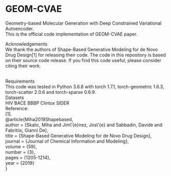 # GEOM-CVAE

Geometry-based Molecular Generation with Deep Constrained Variational Autoencoder. <br>
This is the official code implementation of GEOM-CVAE paper. 

Acknowledgements <br>
We thank the authors of Shape-Based Generative Modeling for de Novo Drug Design[1] for releasing their code. The code in this repository is based on their source code release. If you find this code useful, please consider citing their work.

<br>
Requirements <br>
This code was tested in Python 3.6.8 with torch 1.7.1, torch-geometric 1.6.3, torch-scatter 2.0.6 and torch-sparse 0.6.9.

<br>
Datasets <br>
HIV
BACE
BBBP
Clintox
SIDER

<br>
Reference: <br>
[1].<br>
   @article{Miha2019Shapebased,<br>
      author = {Skalic, Miha and Jim\'{e}nez, Jos\'{e} and Sabbadin, Davide and Fabritiis, Gianni De},<br>
      title = {Shape-Based Generative Modeling for de Novo Drug Design},<br>
      journal = {Journal of Chemical Information and Modeling},<br>
      volume = {59},<br>
      number = {3},<br>
      pages = {1205-1214},<br>
      year = {2019}<br>
   }
